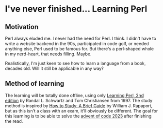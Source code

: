 # I've never finished... Learning Perl

## Motivation
Perl always eluded me. I never had the need for Perl. I think.
I didn't have to write a website backend in the 90s, participated in code golf,
or needed anything else, Perl used to be famous for.
But there's a perl-shaped whole in my nerd-heart, that needs filling. Maybe.

Realistically, I'm just keen to see how to learn a language from a book, decades old.
Will it still be applicable in any way?


## Method of learning
The learning will be totally done offline, using only [Learning Perl, 2nd edition](https://web.archive.org/web/19980212225914/http://www.oreilly.com/catalog/lperl2/) by Randal L. Schwartz and Tom Christiansen from 1997. The study method is inspired by [How to Study: A Brief Guide](https://web.archive.org/web/20240324054926/https://cse.buffalo.edu/~rapaport/howtostudy.html) by William J. Rapaport, but as this isn't a class with an exam, it'll obviously be different.
The goal for this learning is to be able to solve the [advent of code 2023](https://web.archive.org/web/20240323210132/https://adventofcode.com/2023)
after finishing the read.

